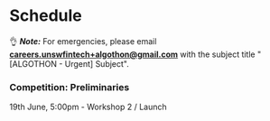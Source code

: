 # Schedule

👌 **_Note:_** For emergencies, please email **careers.unswfintech+algothon@gmail.com** with the subject title "[ALGOTHON - Urgent] Subject".

[//]: # "_Links will be updated as the Algothon progresses._"
[//]: # "### Pre-Competition"
[//]: #
[//]: # "23rd June, 5:00pm - Workshop 1 - Python Fundamentals for Algorithmic Trading"
[//]: #
[//]: # "30th June, 5:00pm - Workshop 2 - Algorithmic Trading Applications and Sample Strategies"

### Competition: Preliminaries

19th June, 5:00pm - Workshop 2 / Launch

<!-- 10th August, 9:00am - Submissions for leaderboard update close

**28th** August, 9:00am - Preliminaries submissions close

### Competition: Finals

**30th** August - Finalists emailed, preliminary results revealed

**4th** September - Finalists' revised code and presentations due

6th September, 6:00pm - Finals (held in office) -->
